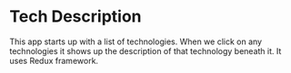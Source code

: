 # Tech Description

This app starts up with a list of technologies. When we click on any technologies it shows up the description of that technology beneath it. It uses Redux framework.
